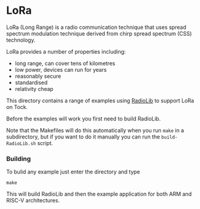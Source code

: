 LoRa
====

LoRa (Long Range) is a radio communication technique that uses
spread spectrum modulation technique derived from chirp spread
spectrum (CSS) technology.

LoRa provides a number of properties including:

 * long range, can cover tens of kilometres
 * low power, devices can run for years
 * reasonably secure
 * standardised
 * relativity cheap

This directory contains a range of examples using
[RadioLib](https://github.com/jgromes/RadioLib) to
support LoRa on Tock.

Before the examples will work you first need to build
RadioLib.

Note that the Makefiles will do this automatically when
you run `make` in a subdirectory, but if you want to do
it manually you can run the `build-RadioLib.sh` script.

### Building

To bulid any example just enter the directory and type

```shell
make
```

This will build RadioLib and then the example application for
both ARM and RISC-V architectures.
